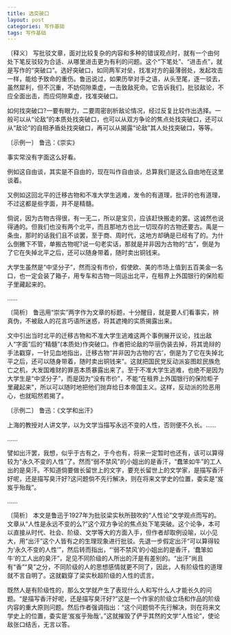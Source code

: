```yaml
---
title: 选突破口
layout: post
categories: 写作基础
tags: 写作基础
---
```


〔释义〕 写批驳文章，面对比较复杂的内容和多种的错误观点时，就有一个由何处下笔反驳较为合适、从哪里进击更为有利的问题。这个“下笔处”、“进击点”，就是写作的“突破口”。选好突破口，如同两军对垒，找准对方的最薄弱处，发起攻击一样，能给予致命的重伤。鲁迅说过，如果历举对手之语，从头至尾，逐一驳去，虽然犀利，但不沉重，不妨伺隙乘虚，一击致敌死命。它告诉我们，批驳敌论，不应全面出击，而应伺隙乘虚，找准突破口。

如何找突破口?一要有眼力，二要周密剖析敌论情况，经过反复比较作出选择。一般可以从“论敌”的本质处找突破口，也可以从双方争论的焦点处找突破口，还可以从“敌论”的自相矛盾处找突破口，再可以从揭露“论敌”其人处找突破口，等等。

〔示例一〕 鲁迅：《崇实》

事实常没有字面这么好看。

例如这自由谈，其实是不自由的，现在叫作自由谈，总算我们是这么自由地在这里谈着。

又例如这回北平的迁移古物和不准大学生逃难，发令的有道理，批评的也有道理，不过这都是些字面，并不是精髓。

倘说，因为古物古得很，有一无二，所以是宝贝，应该赶快搬走的罢。这诚然也说得通的。但我们也没有两个北平，而且那地方也比一切现存的古物还要古。禹是一条虫，那时的话我们且不谈罢，至于商、周时代，这地方却确是已经有了的。为什么倒撇下不管，单搬古物呢?说一句老实话，那就是并非因为古物的“古”，倒是为了它在失掉北平之后，还可以随身带着，随时卖出铜钱来。

大学生虽然是“中坚分子”，然而没有市价，假使欧、美的市场上值到五百美金一名口，也一定会装了箱子，用专车和古物一同运出北平，在租界上外国银行的保险柜子里藏起来的。

……

〔简析〕 鲁迅用“崇实”两字作为文章的标题，十分醒目，就是要人们看事实，辨真伪，不被敌人的花言巧语所迷惑，将其遮掩的实质揭露出来。

文中引出当时北平的迁移古物和不准大学生逃难这两个事例展开议论，找出敌人“字面”后的“精髓”(本质处)作突破口。作者把论敌的华丽伪装去掉，将其诡辩的手法戳穿，一针见血地指出，迁移古物“并非因为古物的‘古’，倒是为了它在失掉北平之后，还可以随身带着，随时卖出铜钱来”。这就把国民党反动派妄图趁民族危亡之机，大发国难财的罪恶本质暴露出来了。至于不准大学生逃难，也绝不是因为大学生是“中坚分子”，而是因为“没有市价”，不能“在租界上外国银行的保险柜子里藏起来”，所以可以随时地把他们抛弃给日本帝国主义。这样，反动派的险恶用心，也就昭然若揭了。

〔示例二〕 鲁迅：《文学和出汗》

上海的教授对人讲文学，以为文学当描写永远不变的人性，否则便不久长。……

……

譬如出汗罢，我想，似乎于古有之，于今也有，将来一定暂时也还有，该可以算得较为“永久不变的人性”了。然而“弱不禁风”的小姐出的是香汗，“蠢笨如牛”的工人出的是臭汗。不知道倘要做长留世上的文字，要充长留世上的文学家，是描写香汗好呢，还是描写臭汗好?这问题倘不先行解决，则在将来文学史的位置，委实是“岌岌乎殆哉”。

……

〔简析〕 本文是鲁迅于1927年为批驳梁实秋所鼓吹的“人性论”文学观点而写的。文章从“人性是永远不变的么?”这个双方争论的焦点处下笔突破。这个论争，本可以直接从时代、社会、阶级、文学等大的方面入手，但作者却取例设喻，以小见大，用“出汗”这个人皆有之的生理现象进行批驳。先退一步假定出汗“可以算得较为‘永久不变的人性’”，然后转而指出，“‘弱不禁风’的小姐出的是香汗，‘蠢笨如牛’的工人出的臭汗”，足见不同阶级的人所出的汗是有差别的。“出汗”尚且有“香”“臭”之分，不同阶级的人的思想感情就更不同了，因此，人有阶级性的道理就不言自明了。这就戳穿了梁实秋超阶级的人性的谎言。

既然人是有阶级性的，那么文学就产生了表现什么人和写什么人才能长久的问题。“是描写香汗好呢，还是描写臭汗好?”这是一个作家的阶级立场和作品的阶级内容的重大原则问题。然后作者强调指出：“这个问题倘不先行解决，则在将来文学史上的位置，委实是‘岌岌乎殆哉’。”这就摧毁了俨乎其然的文学“人性论”，使论敌张口结舌，无言以答。 